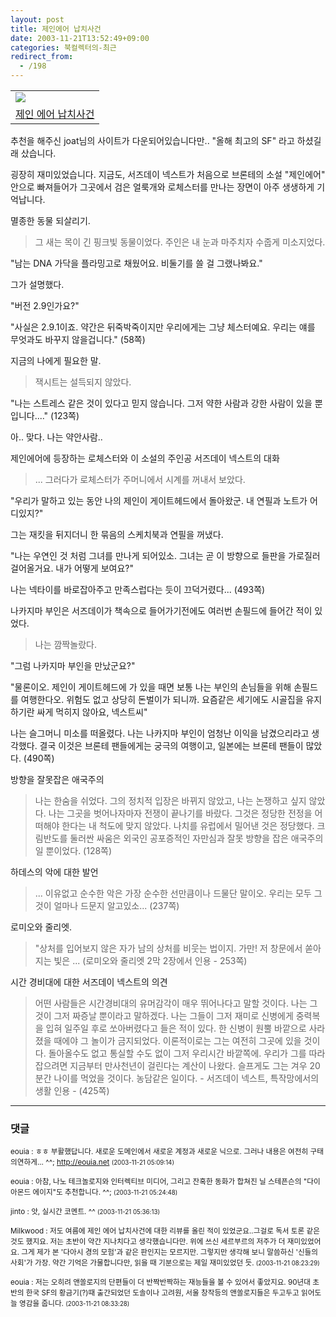 ```yaml
---
layout: post
title: 제인에어 납치사건
date: 2003-11-21T13:52:49+09:00
categories: 북컬렉터의-최근
redirect_from:
  - /198
---
```




<table>

<tbody>

<tr>

<td><a href="http://www.aladdin.co.kr/shop/wproduct.aspx?ISBN=895605066x&amp;ttbkey=ttbjinto1216001&amp;copyPaper=1"><img src="http://image.aladdin.co.kr/coveretc/book/coversum/895605066x_1.jpg" /></a></td>

</tr>

<tr>

<td align="center"><a href="http://www.aladdin.co.kr/shop/wproduct.aspx?ISBN=895605066x&amp;ttbkey=ttbjinto1216001&amp;copyPaper=1">제인 에어 납치사건</a></td>

</tr>

</tbody>

</table>

추천을 해주신 joat님의 사이트가 다운되어있습니다만.. "올해 최고의 SF" 라고 하셨길래 샀습니다.

굉장히 재미있었습니다. 지금도, 서즈데이 넥스트가 처음으로 브론테의 소설 "제인에어" 안으로 빠져들어가 그곳에서 검은 얼룩개와 로체스터를 만나는 장면이 아주 생생하게 기억납니다.

멸종한 동물 되살리기.

> 그 새는 목이 긴 핑크빛 동물이었다. 주인은 내 눈과 마주치자 수줍게 미소지었다.

"남는 DNA 가닥을 플라밍고로 채웠어요. 비둘기를 쓸 걸 그랬나봐요."

그가 설명했다.

"버전 2.9인가요?"

"사실은 2.9.1이죠. 약간은 뒤죽박죽이지만 우리에게는 그냥 체스터예요. 우리는 얘를 무엇과도 바꾸지 않을겁니다." (58쪽)

지금의 나에게 필요한 말.

> 잭시트는 설득되지 않았다.

"나는 스트레스 같은 것이 있다고 믿지 않습니다. 그저 약한 사람과 강한 사람이 있을 뿐입니다...." (123쪽)

아.. 맞다. 나는 약안사람..

제인에어에 등장하는 로체스터와 이 소설의 주인공 서즈데이 넥스트의 대화

> ... 그러다가 로체스터가 주머니에서 시계를 꺼내서 보았다.

"우리가 말하고 있는 동안 나의 제인이 게이트헤드에서 돌아왔군. 내 연필과 노트가 어디있지?"

그는 재킷을 뒤지더니 한 묶음의 스케치북과 연필을 꺼냈다.

"나는 우연인 것 처럼 그녀를 만나게 되어있소. 그녀는 곧 이 방향으로 들판을 가로질러 걸어올거요. 내가 어떻게 보여요?"

나는 넥타이를 바로잡아주고 만족스럽다는 듯이 끄덕거렸다... (493쪽)

나카지마 부인은 서즈데이가 책속으로 들어가기전에도 여러번 손필드에 들어간 적이 있었다.

> 나는 깜짝놀랐다.

"그럼 나카지마 부인을 만났군요?"

"물론이오. 제인이 게이트헤드에 가 있을 때면 보통 나는 부인의 손님들을 위해 손필드를 여행한다오. 위험도 없고 상당히 돈벌이가 되니까. 요즘같은 세기에도 시골집을 유지하기란 싸게 먹히지 않아요, 넥스트씨"

나는 슬그머니 미소를 떠올렸다. 나는 나카지마 부인이 엄청난 이익을 남겼으리라고 생각했다. 결국 이것은 브론테 팬들에게는 궁극의 여행이고, 일본에는 브론테 팬들이 많았다. (490쪽)

방향을 잘못잡은 애국주의

> 나는 한숨을 쉬었다. 그의 정치적 입장은 바뀌지 않았고, 나는 논쟁하고 싶지 않았다. 나는 그곳을 벗어나자마자 전쟁이 끝나기를 바랐다. 그것은 정당한 전정을 어떠해야 한다는 내 척도에 맞지 않았다. 나치를 유럽에서 밀어낸 것은 정당했다. 크림반도를 둘러싼 싸움은 외국인 공포증적인 자만심과 잘못 방향을 잡은 애국주의일 뿐이었다. (128쪽)

하데스의 악에 대한 발언

> ... 이유없고 순수한 악은 가장 순수한 선만큼이나 드물단 말이오. 우리는 모두 그것이 얼마나 드문지 알고있소... (237쪽)

로미오와 줄리엣.

> "상처를 입어보지 않은 자가 남의 상처를 비웃는 법이지. 가만! 저 창문에서 쏟아지는 빛은 ... (로미오와 줄리엣 2막 2장에서 인용 - 253쪽)

시간 경비대에 대한 서즈데이 넥스트의 의견

> 어떤 사람들은 시간경비대의 유머감각이 매우 뛰어나다고 말할 것이다. 나는 그것이 그저 짜증날 뿐이라고 말하겠다. 나는 그들이 그저 재미로 신병에게 중력복을 입혀 일주일 후로 쏘아버렸다고 들은 적이 있다. 한 신병이 원뿔 바깥으로 사라졌을 때에야 그 놀이가 금지되었다. 이론적이로는 그는 여전히 그곳에 있을 것이다. 돌아올수도 없고 통실할 수도 없이 그저 우리시간 바깥쪽에. 우리가 그를 따라잡으려면 지금부터 만사천년이 걸린다는 계산이 나왔다. 슬프게도 그는 겨우 20분간 나이를 먹었을 것이다. 농담같은 일이다. - 서즈데이 넥스트, 특작망에서의 생활 인용 - (425쪽)



* * *

### 댓글



<!--- cmt:433 --->
<!--- mail: --->
<!--- parent:0 --->

<small class=comment>eouia : ㅎㅎ 부활했답니다. 새로운 도메인에서 새로운 계정과 새로운 닉으로. 그러나 내용은 여전히 구태의연하게... ^^; http://eouia.net <small>(2003-11-21 05:09:14)</small></small>


<!--- cmt:434 --->
<!--- mail: --->
<!--- parent:0 --->

<small class=comment>eouia : 아참, 나노 테크놀로지와 인터렉티브 미디어, 그리고 잔혹한 동화가 합쳐진 닐 스테픈슨의 "다이아몬드 에이지"도 추천합니다. ^^; <small>(2003-11-21 05:24:48)</small></small>


<!--- cmt:435 --->
<!--- mail: --->
<!--- parent:0 --->

<small class=comment>jinto : 앗, 실시간 코멘트. ^^ <small>(2003-11-21 05:36:13)</small></small>


<!--- cmt:436 --->
<!--- mail: --->
<!--- parent:0 --->

<small class=comment>Milkwood : 저도 여름에 제인 에어 납치사건에 대한 리뷰를 올린 적이 있었군요..그걸로 독서 토론 같은 것도 했지요. 저는 초반이 약간 지나치다고 생각했습니다만. 위에 쓰신 세르부르의 저주가 더 재미있었어요. 그게 제가 본 '다아시 경의 모험'과 같은 판인지는 모르지만. 그렇지만 생각해 보니 말씀하신 '신들의 사회'가 가장. 약간 기억은 가물합니다만, 읽을 때 기분으로는 제일 재미있었던 듯. <small>(2003-11-21 08:23:29)</small></small>


<!--- cmt:437 --->
<!--- mail: --->
<!--- parent:0 --->

<small class=comment>eouia : 저는 오히려 앤쏠로지의 단편들이 더 반짝반짝하는 재능들을 볼 수 있어서 좋았지요. 90년대 초반의 한국 SF의 황금기(?)때 출간되었던 도솔이나 고려원, 서울 창작등의 앤쏠로지들은 두고두고 읽어도 늘 영감을 줍니다. <small>(2003-11-21 08:33:28)</small></small>

